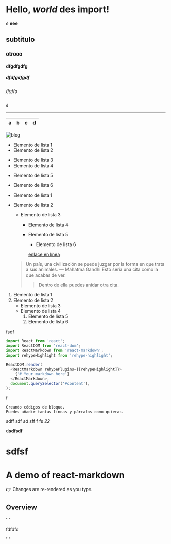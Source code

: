 # Hello, _world_ des import!

_e_ **eee**

## subtitulo

### otrooo

#### dfgdfgdfg

##### dfdfgdfgdf

###### ffgffg

    d

---

| a   | b   |   c |  d  |
| --- | :-- | --: | :-: |

![blog](https://imgur.com/vgQ0cFa)

[dd]: http://limni.net/blog/

- Elemento de lista 1
- Elemento de lista 2

* Elemento de lista 3
* Elemento de lista 4

- Elemento de lista 5
- Elemento de lista 6

- Elemento de lista 1
- Elemento de lista 2

  - Elemento de lista 3

    - Elemento de lista 4
    - Elemento de lista 5

      - Elemento de lista 6

      [enlace en línea](http://www.limni.net)

  > Un país, una civilización se puede juzgar por la forma en que trata a sus animales. — Mahatma Gandhi
  > Esto sería una cita como la que acabas de ver.
  >
  > > Dentro de ella puedes anidar otra cita.

1. Elemento de lista 1
2. Elemento de lista 2
   - Elemento de lista 3
   - Elemento de lista 4
     1. Elemento de lista 5
     2. Elemento de lista 6

fsdf

```js
import React from 'react';
import ReactDOM from 'react-dom';
import ReactMarkdown from 'react-markdown';
import rehypeHighlight from 'rehype-highlight';

ReactDOM.render(
  <ReactMarkdown rehypePlugins={[rehypeHighlight]}>
    {'# Your markdown here'}
  </ReactMarkdown>,
  document.querySelector('#content'),
);
```

f

```
Creando códigos de bloque.
Puedes añadir tantas líneas y párrafos como quieras.
```

sdff sdf _sd_
sff
f fs _22_

d**sdfsdf**

# sdfsf

# A demo of react-markdown

👉 Changes are re-rendered as you type.

## Overview

'''

fdfdfd

'''
